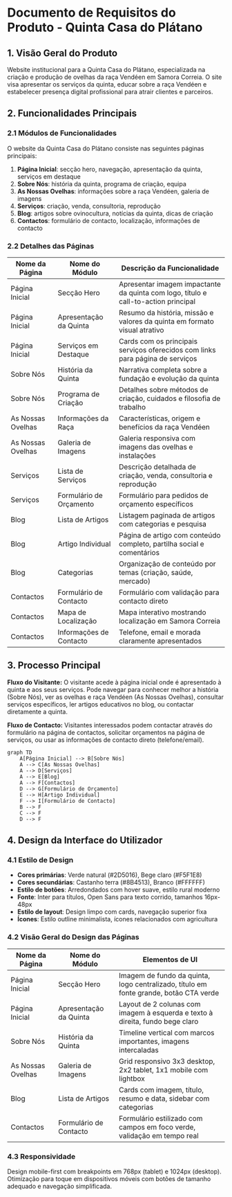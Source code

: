 # Documento de Requisitos do Produto - Quinta Casa do Plátano

## 1. Visão Geral do Produto
Website institucional para a Quinta Casa do Plátano, especializada na criação e produção de ovelhas da raça Vendéen em Samora Correia. O site visa apresentar os serviços da quinta, educar sobre a raça Vendéen e estabelecer presença digital profissional para atrair clientes e parceiros.

## 2. Funcionalidades Principais

### 2.1 Módulos de Funcionalidades
O website da Quinta Casa do Plátano consiste nas seguintes páginas principais:
1. **Página Inicial**: secção hero, navegação, apresentação da quinta, serviços em destaque
2. **Sobre Nós**: história da quinta, programa de criação, equipa
3. **As Nossas Ovelhas**: informações sobre a raça Vendéen, galeria de imagens
4. **Serviços**: criação, venda, consultoria, reprodução
5. **Blog**: artigos sobre ovinocultura, notícias da quinta, dicas de criação
6. **Contactos**: formulário de contacto, localização, informações de contacto

### 2.2 Detalhes das Páginas

| Nome da Página | Nome do Módulo | Descrição da Funcionalidade |
|----------------|----------------|------------------------------|
| Página Inicial | Secção Hero | Apresentar imagem impactante da quinta com logo, título e call-to-action principal |
| Página Inicial | Apresentação da Quinta | Resumo da história, missão e valores da quinta em formato visual atrativo |
| Página Inicial | Serviços em Destaque | Cards com os principais serviços oferecidos com links para página de serviços |
| Sobre Nós | História da Quinta | Narrativa completa sobre a fundação e evolução da quinta |
| Sobre Nós | Programa de Criação | Detalhes sobre métodos de criação, cuidados e filosofia de trabalho |
| As Nossas Ovelhas | Informações da Raça | Características, origem e benefícios da raça Vendéen |
| As Nossas Ovelhas | Galeria de Imagens | Galeria responsiva com imagens das ovelhas e instalações |
| Serviços | Lista de Serviços | Descrição detalhada de criação, venda, consultoria e reprodução |
| Serviços | Formulário de Orçamento | Formulário para pedidos de orçamento específicos |
| Blog | Lista de Artigos | Listagem paginada de artigos com categorias e pesquisa |
| Blog | Artigo Individual | Página de artigo com conteúdo completo, partilha social e comentários |
| Blog | Categorias | Organização de conteúdo por temas (criação, saúde, mercado) |
| Contactos | Formulário de Contacto | Formulário com validação para contacto direto |
| Contactos | Mapa de Localização | Mapa interativo mostrando localização em Samora Correia |
| Contactos | Informações de Contacto | Telefone, email e morada claramente apresentados |

## 3. Processo Principal

**Fluxo do Visitante:**
O visitante acede à página inicial onde é apresentado à quinta e aos seus serviços. Pode navegar para conhecer melhor a história (Sobre Nós), ver as ovelhas e raça Vendéen (As Nossas Ovelhas), consultar serviços específicos, ler artigos educativos no blog, ou contactar diretamente a quinta.

**Fluxo de Contacto:**
Visitantes interessados podem contactar através do formulário na página de contactos, solicitar orçamentos na página de serviços, ou usar as informações de contacto direto (telefone/email).

```mermaid
graph TD
    A[Página Inicial] --> B[Sobre Nós]
    A --> C[As Nossas Ovelhas]
    A --> D[Serviços]
    A --> E[Blog]
    A --> F[Contactos]
    D --> G[Formulário de Orçamento]
    E --> H[Artigo Individual]
    F --> I[Formulário de Contacto]
    B --> F
    C --> F
    D --> F
```

## 4. Design da Interface do Utilizador

### 4.1 Estilo de Design
- **Cores primárias**: Verde natural (#2D5016), Bege claro (#F5F1E8)
- **Cores secundárias**: Castanho terra (#8B4513), Branco (#FFFFFF)
- **Estilo de botões**: Arredondados com hover suave, estilo rural moderno
- **Fonte**: Inter para títulos, Open Sans para texto corrido, tamanhos 16px-48px
- **Estilo de layout**: Design limpo com cards, navegação superior fixa
- **Ícones**: Estilo outline minimalista, ícones relacionados com agricultura

### 4.2 Visão Geral do Design das Páginas

| Nome da Página | Nome do Módulo | Elementos de UI |
|----------------|----------------|------------------|
| Página Inicial | Secção Hero | Imagem de fundo da quinta, logo centralizado, título em fonte grande, botão CTA verde |
| Página Inicial | Apresentação da Quinta | Layout de 2 colunas com imagem à esquerda e texto à direita, fundo bege claro |
| Sobre Nós | História da Quinta | Timeline vertical com marcos importantes, imagens intercaladas |
| As Nossas Ovelhas | Galeria de Imagens | Grid responsivo 3x3 desktop, 2x2 tablet, 1x1 mobile com lightbox |
| Blog | Lista de Artigos | Cards com imagem, título, resumo e data, sidebar com categorias |
| Contactos | Formulário de Contacto | Formulário estilizado com campos em foco verde, validação em tempo real |

### 4.3 Responsividade
Design mobile-first com breakpoints em 768px (tablet) e 1024px (desktop). Otimização para toque em dispositivos móveis com botões de tamanho adequado e navegação simplificada.